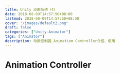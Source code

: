 ```yaml
---
title: Unity 动画系统（4）
date: 2018-08-09T14:57:50+08:00
lastmod: 2018-08-09T14:57:50+08:00
cover: "/images/default2.png"
draft: false
categories: ["Unity-Animator"]
tags: ["Animator"]
description: 动画控制器_Animation Controller介绍、使用
---
```


# Animation Controller

